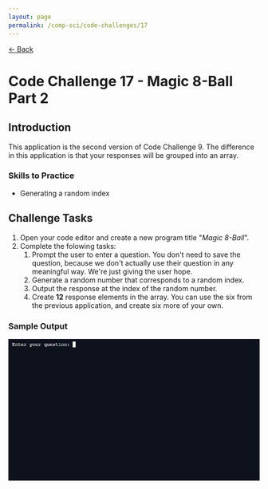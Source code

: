 ```yaml
---
layout: page
permalink: /comp-sci/code-challenges/17
---
```


[← Back](./)

# Code Challenge 17 - Magic 8-Ball Part 2

## Introduction

This application is the second version of Code Challenge 9. The difference in this application is that your responses will be grouped into an array.

### Skills to Practice
- Generating a random index

## Challenge Tasks
1. Open your code editor and create a new program title "*Magic 8-Ball*".
2. Complete the folowing tasks:
    1. Prompt the user to enter a question. You don't need to save the question, because we don't actually use their question in any meaningful way. We're just giving the user hope.
    2. Generate a random number that corresponds to a random index.
    3. Output the response at the index of the random number.
    4. Create **12** response elements in the array. You can use the six from the previous application, and create six more of your own.

### Sample Output

<img src="/assets/img/challenges/challenge-9-magic-8-ball.gif" alt="sample output" title="sample output">